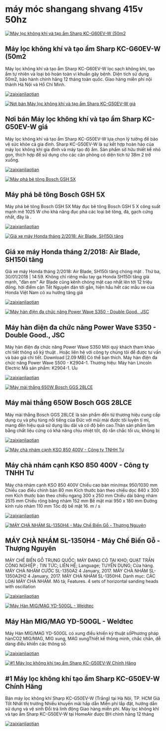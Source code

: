 # máy móc shangang shvang 415v 50hz
<a href="https://mnn.zoosnet.net/LR/Chatpre.aspx?id=MNN94995150&p=https://topgrinding.com/" target="_blank">![Máy lọc không khí và tạo ẩm Sharp KC-G60EV-W (50m2 ](https://github.com/technlg/images/blob/main/5.jpg)</a>
## Máy lọc không khí và tạo ẩm Sharp KC-G60EV-W (50m2 
Máy lọc không khí và tạo ẩm Sharp KC-G60EV-W lọc sạch không khí, tạo ẩm tự nhiên và loại bỏ hoàn toàn vi khuẩn gây bệnh. Diện tích sử dụng 50m2, bảo hành chính hãng 12 tháng toàn quốc. Giao hàng miễn phí nội thành Hà Nội và Hồ Chí Minh.
<a href="https://mnn.zoosnet.net/LR/Chatpre.aspx?id=MNN94995150&p=https://topgrinding.com/" target="_blank"><img src="https://github.com/technlg/images/raw/main/chat11.jpg" alt="zaixianliaotian"/></a><a href="//whatsapp.shibangsoft.com/WhatsApp.php" ><img src="https://github.com/technlg/images/raw/main/chat11.png" alt=""></a>
<a href="https://mnn.zoosnet.net/LR/Chatpre.aspx?id=MNN94995150&p=https://topgrinding.com/" target="_blank">![Nơi bán Máy lọc không khí và tạo ẩm Sharp KC-G50EV-W giá ](https://github.com/technlg/images/blob/main/31.jpg)</a>
## Nơi bán Máy lọc không khí và tạo ẩm Sharp KC-G50EV-W giá 
Máy lọc không khí và tạo ẩm Sharp KC-G50EV-W lựa chọn lý tưởng để bảo vệ sức khỏe cả gia đình. Sharp KC-G50EV-W là sự kết hợp hoàn hảo của máy lọc không khí gia đình và máy tạo độ ẩm. Sản phẩm sở hữu thiết kế nhỏ gọn, thích hợp để sử dụng cho các căn phòng có diện tích từ 38m 2 trở xuống.
<a href="https://mnn.zoosnet.net/LR/Chatpre.aspx?id=MNN94995150&p=https://topgrinding.com/" target="_blank"><img src="https://github.com/technlg/images/raw/main/chat11.jpg" alt="zaixianliaotian"/></a><a href="//whatsapp.shibangsoft.com/WhatsApp.php" ><img src="https://github.com/technlg/images/raw/main/chat11.png" alt=""></a>
<a href="https://mnn.zoosnet.net/LR/Chatpre.aspx?id=MNN94995150&p=https://topgrinding.com/" target="_blank">![Máy phá bê tông Bosch GSH 5X](https://github.com/technlg/images/blob/main/43.jpg)</a>
## Máy phá bê tông Bosch GSH 5X
Máy phá bê tông Bosch GSH 5X Máy đục bê tông Bosch GSH 5 X công suất mạnh mẽ 1025 W cho khả năng đục phá các loại bê tông, đá, gạch cứng nhất, đây là .
<a href="https://mnn.zoosnet.net/LR/Chatpre.aspx?id=MNN94995150&p=https://topgrinding.com/" target="_blank"><img src="https://github.com/technlg/images/raw/main/chat11.jpg" alt="zaixianliaotian"/></a><a href="//whatsapp.shibangsoft.com/WhatsApp.php" ><img src="https://github.com/technlg/images/raw/main/chat11.png" alt=""></a>
<a href="https://mnn.zoosnet.net/LR/Chatpre.aspx?id=MNN94995150&p=https://topgrinding.com/" target="_blank">![Giá xe máy Honda tháng 2/2018: Air Blade, SH150i tăng ](https://github.com/technlg/images/blob/main/53.jpg)</a>
## Giá xe máy Honda tháng 2/2018: Air Blade, SH150i tăng 
Giá xe máy Honda tháng 2/2018: Air Blade, SH150i tăng chóng mặt . Thứ ba, 30/01/2018 | 14:59. Không chỉ riêng mẫu tay ga Honda SH150i tăng giá mạnh, "đàn em" Air Blade cũng kênh chóng mặt cao nhất lên tới 12 triệu đồng. hời điểm cận Tết Nguyên đán tới gần, hiện hầu hết các mẫu xe của Honda Việt Nam có xu hướng tăng giá 
<a href="https://mnn.zoosnet.net/LR/Chatpre.aspx?id=MNN94995150&p=https://topgrinding.com/" target="_blank"><img src="https://github.com/technlg/images/raw/main/chat11.jpg" alt="zaixianliaotian"/></a><a href="//whatsapp.shibangsoft.com/WhatsApp.php" ><img src="https://github.com/technlg/images/raw/main/chat11.png" alt=""></a>
<a href="https://mnn.zoosnet.net/LR/Chatpre.aspx?id=MNN94995150&p=https://topgrinding.com/" target="_blank">![Máy hàn điện đa chức năng Power Wave S350 - Double Good., JSC](https://github.com/technlg/images/blob/main/62.jpg)</a>
## Máy hàn điện đa chức năng Power Wave S350 - Double Good., JSC
Máy hàn điện đa chức năng Power Wave S350 Mời quý khách tham khảo chi tiết thông số kỹ thuật . Hoặc liên hệ với công ty chúng tôi để được tư vấn và báo giá chi tiết. Download [2.09 MB] Có thể bạn thích. Máy hàn điện đa chức năng Power Wave S500 - K2904-1. Thương hiệu: Máy hàn Lincoln Electric Mã sản phẩm: K2904-1. Ưu 
<a href="https://mnn.zoosnet.net/LR/Chatpre.aspx?id=MNN94995150&p=https://topgrinding.com/" target="_blank"><img src="https://github.com/technlg/images/raw/main/chat11.jpg" alt="zaixianliaotian"/></a><a href="//whatsapp.shibangsoft.com/WhatsApp.php" ><img src="https://github.com/technlg/images/raw/main/chat11.png" alt=""></a>
<a href="https://mnn.zoosnet.net/LR/Chatpre.aspx?id=MNN94995150&p=https://topgrinding.com/" target="_blank">![Máy mài thẳng 650W Bosch GGS 28LCE](https://github.com/technlg/images/blob/main/57.jpg)</a>
## Máy mài thẳng 650W Bosch GGS 28LCE
Máy mài thẳng Bosch GGS 28LCE là sản phẩm đến từ thương hiệu cung cấp dụng cụ và phụ tùng nổi tiếng của Đức với mũi mài được tôi luyện tỉ mỉ, mang đến hiệu quả sử dụng lâu dài và có độ bền cao.Thân sản phẩm làm bằng chất liệu cứng có khả năng chịu nhiệt tốt, độ rắn chắc tối ưu, không bị 
<a href="https://mnn.zoosnet.net/LR/Chatpre.aspx?id=MNN94995150&p=https://topgrinding.com/" target="_blank"><img src="https://github.com/technlg/images/raw/main/chat11.jpg" alt="zaixianliaotian"/></a><a href="//whatsapp.shibangsoft.com/WhatsApp.php" ><img src="https://github.com/technlg/images/raw/main/chat11.png" alt=""></a>
<a href="https://mnn.zoosnet.net/LR/Chatpre.aspx?id=MNN94995150&p=https://topgrinding.com/" target="_blank">![Máy chà nhám cạnh KSO 850 400V - Công ty TNHH Tư ](https://github.com/technlg/images/blob/main/23.jpg)</a>
## Máy chà nhám cạnh KSO 850 400V - Công ty TNHH Tư 
Máy chà nhám cạnh KSO 850 400V Chiều cao bàn min/max 950/1030 mm Chiều cao điều chỉnh bàn 80 mm Kích thước bàn theo chiều dọc 840 x 300 mm Kích thước bàn theo chiều ngang 300 x 250 mm Chiều dài băng nhám 2515 mm Chiều rộng băng nhám 152 mm Bề mặt mài 950 x 180 mm Đường kính rulo nhám 110 mm Tốc độ bề mặt 16. m / s
<a href="https://mnn.zoosnet.net/LR/Chatpre.aspx?id=MNN94995150&p=https://topgrinding.com/" target="_blank"><img src="https://github.com/technlg/images/raw/main/chat11.jpg" alt="zaixianliaotian"/></a><a href="//whatsapp.shibangsoft.com/WhatsApp.php" ><img src="https://github.com/technlg/images/raw/main/chat11.png" alt=""></a>
<a href="https://mnn.zoosnet.net/LR/Chatpre.aspx?id=MNN94995150&p=https://topgrinding.com/" target="_blank">![MÁY CHÀ NHÁM SL-1350H4 - Máy Chế Biến Gỗ - Thượng Nguyên](https://github.com/technlg/images/blob/main/43.jpg)</a>
## MÁY CHÀ NHÁM SL-1350H4 - Máy Chế Biến Gỗ - Thượng Nguyên
MÁY CHẾ BIẾN GỖ TRUNG QUỐC; MÁY ĐANG CÓ TẠI KHO; QUẠT TRẦN CÔNG NGHIỆP ; TIN TỨC; LIÊN HỆ; Language; TUYỂN DỤNG; Cửa hàng. MÁY CHÀ NHÁM CƯỚC SL-1350A2 4 January, 2017. MÁY CHÀ NHÁM SL-1350A2H2 4 January, 2017. MÁY CHÀ NHÁM SL-1350H4. Danh mục: CÁC LOẠI MÁY CHÀ NHÁM. Mô tả; Features. 4 sets of horizontal sanding heads with oscillation 
<a href="https://mnn.zoosnet.net/LR/Chatpre.aspx?id=MNN94995150&p=https://topgrinding.com/" target="_blank"><img src="https://github.com/technlg/images/raw/main/chat11.jpg" alt="zaixianliaotian"/></a><a href="//whatsapp.shibangsoft.com/WhatsApp.php" ><img src="https://github.com/technlg/images/raw/main/chat11.png" alt=""></a>
<a href="https://mnn.zoosnet.net/LR/Chatpre.aspx?id=MNN94995150&p=https://topgrinding.com/" target="_blank">![Máy Hàn MIG/MAG YD-500GL - Weldtec](https://github.com/technlg/images/blob/main/51.jpg)</a>
## Máy Hàn MIG/MAG YD-500GL - Weldtec
Máy Hàn MIG/MAG YD-500GL có xung điều khiển kỹ thuật sốPhương pháp hànCO2 MIG/MAG, MIG xung, MAG xungThiết kế thông minh, chắc chắn, dễ dàng điều khiển các thông số
<a href="https://mnn.zoosnet.net/LR/Chatpre.aspx?id=MNN94995150&p=https://topgrinding.com/" target="_blank"><img src="https://github.com/technlg/images/raw/main/chat11.jpg" alt="zaixianliaotian"/></a><a href="//whatsapp.shibangsoft.com/WhatsApp.php" ><img src="https://github.com/technlg/images/raw/main/chat11.png" alt=""></a>
<a href="https://mnn.zoosnet.net/LR/Chatpre.aspx?id=MNN94995150&p=https://topgrinding.com/" target="_blank">![#1 Máy lọc không khí tạo ẩm Sharp KC-G50EV-W Chính Hãng ](https://github.com/technlg/images/blob/main/55.jpg)</a>
## #1 Máy lọc không khí tạo ẩm Sharp KC-G50EV-W Chính Hãng 
Bán máy lọc không khí Sharp KC-G50EV-W (Trắng) tại Hà Nội, TP. HCM Giá Tốt Nhất thị trường Nhiều khuyến mãi hấp dẫn Miễn phí lắp đặt, hướng dẫn sử dụng và vệ sinh Đổi trả linh động Giao hàng miễn phí. Máy lọc không khí và tạo ẩm Sharp KC-G50EV-W tại HomeAir được BH chính hãng 12 tháng
<a href="https://mnn.zoosnet.net/LR/Chatpre.aspx?id=MNN94995150&p=https://topgrinding.com/" target="_blank"><img src="https://github.com/technlg/images/raw/main/chat11.jpg" alt="zaixianliaotian"/></a><a href="//whatsapp.shibangsoft.com/WhatsApp.php" ><img src="https://github.com/technlg/images/raw/main/chat11.png" alt=""></a>
